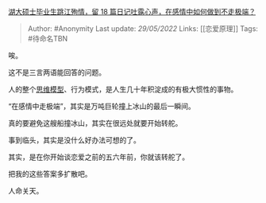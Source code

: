 [湖大硕士毕业生跳江殉情，留 18 篇日记吐露心声，在感情中如何做到不走极端？](https://www.zhihu.com/question/417493582/answer/2499848810)

> Author: #Anonymity 
Last update: *29/05/2022* 
Links: [[恋爱原理]]
Tags: #待命名TBN 

唉。

这不是三言两语能回答的问题。

人的整个[思维模型](https://www.zhihu.com/search?q=%E6%80%9D%E7%BB%B4%E6%A8%A1%E5%9E%8B&search_source=Entity&hybrid_search_source=Entity&hybrid_search_extra=%7B%22sourceType%22%3A%22answer%22%2C%22sourceId%22%3A2499848810%7D)、行为模式，是人生几十年积淀成的有极大惯性的事物。

“在感情中走极端”，其实是万吨巨轮撞上冰山的最后一瞬间。

真的要避免这艘船撞冰山，其实在很远处就要开始转舵。

事到临头，其实是没什么好办法可想的了。

  

其实，是在你开始谈恋爱之前的五六年前，你就该转舵了。

  

把我的这些答案多扩散吧。

人命关天。

  
 